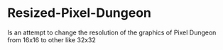 # Resized-Pixel-Dungeon
Is an attempt to change the resolution of the graphics of Pixel Dungeon from 16x16 to other like 32x32
